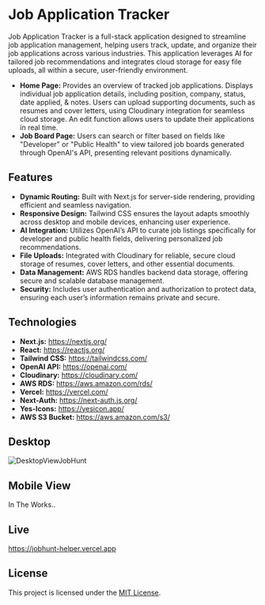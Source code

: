 # Job Application Tracker

Job Application Tracker is a full-stack application designed to streamline job application management, helping users track, update, and organize their job applications across various industries. This application leverages AI for tailored job recommendations and integrates cloud storage for easy file uploads, all within a secure, user-friendly environment.

- **Home Page:** Provides an overview of tracked job applications. Displays individual job application details, including position, company, status, date applied, & notes. Users can upload supporting documents, such as resumes and cover letters, using Cloudinary integration for seamless cloud storage. An edit function allows users to update their applications in real time.
- **Job Board Page:** Users can search or filter based on fields like "Developer" or "Public Health" to view tailored job boards generated through OpenAI's API, presenting relevant positions dynamically.

## Features

- **Dynamic Routing:** Built with Next.js for server-side rendering, providing efficient and seamless navigation.
- **Responsive Design:** Tailwind CSS ensures the layout adapts smoothly across desktop and mobile devices, enhancing user experience.
- **AI Integration:** Utilizes OpenAI’s API to curate job listings specifically for developer and public health fields, delivering personalized job recommendations.
- **File Uploads:** Integrated with Cloudinary for reliable, secure cloud storage of resumes, cover letters, and other essential documents.
- **Data Management:** AWS RDS handles backend data storage, offering secure and scalable database management.
- **Security:** Includes user authentication and authorization to protect data, ensuring each user’s information remains private and secure.

## Technologies

- **Next.js:** https://nextjs.org/
- **React:** https://reactjs.org/
- **Tailwind CSS:** https://tailwindcss.com/
- **OpenAI API:** https://openai.com/
- **Cloudinary:** https://cloudinary.com/
- **AWS RDS:** https://aws.amazon.com/rds/
- **Vercel:** https://vercel.com/
- **Next-Auth:** https://next-auth.js.org/
- **Yes-Icons:** https://yesicon.app/
- **AWS S3 Bucket:** https://aws.amazon.com/s3/

## Desktop

![DesktopViewJobHunt](https://github.com/user-attachments/assets/e75b1477-16d9-4be0-a8ce-7a16ed6c4175)


## Mobile View

In The Works..

## Live

https://jobhunt-helper.vercel.app

## License

This project is licensed under the [MIT License](LICENSE).
